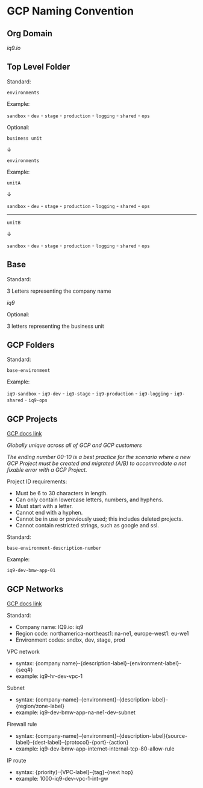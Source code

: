 # GCP Naming Convention

## Org Domain

_iq9.io_

## Top Level Folder

Standard:

`environments`

Example:

`sandbox` - `dev` - `stage` - `production` - `logging` - `shared` - `ops`

Optional:

`business unit`

&darr;

`environments`

Example:

`unitA`

&darr;

`sandbox` - `dev` - `stage` - `production` - `logging` - `shared` - `ops`

---

`unitB`

&darr;

`sandbox` - `dev` - `stage` - `production` - `logging` - `shared` - `ops`


## Base

Standard:

3 Letters representing the company name

_iq9_

Optional:

3 letters representing the business unit

## GCP Folders

Standard:

`base-environment`

Example:

`iq9-sandbox` - `iq9-dev` - `iq9-stage` - `iq9-production` - `iq9-logging` - `iq9-shared` - `iq9-ops`

## GCP Projects

[GCP docs link](https://cloud.google.com/resource-manager/docs/creating-managing-projects)

_Globally unique across all of GCP and GCP customers_

_The ending number 00-10 is a best practice for the scenario where a new GCP Project must be created and migrated (A/B) to accommodate a not fixable error with a GCP Project._

Project ID requirements:

 * Must be 6 to 30 characters in length.
 * Can only contain lowercase letters, numbers, and hyphens.
 * Must start with a letter.
 * Cannot end with a hyphen.
 * Cannot be in use or previously used; this includes deleted projects.
 * Cannot contain restricted strings, such as google and ssl.

Standard:

`base-environment-description-number`

Example:

`iq9-dev-bmw-app-01`

## GCP Networks

[GCP docs link](https://cloud.google.com/architecture/best-practices-vpc-design#naming)

Standard:
 * Company name: IQ9.io: iq9
 * Region code: northamerica-northeast1: na-ne1, europe-west1: eu-we1
 * Environment codes: sndbx, dev, stage, prod

VPC network
 * syntax: {company name}-{description-label}-{environment-label}-{seq#}
 * example: iq9-hr-dev-vpc-1

Subnet
 * syntax: {company-name}-{environment}-{description-label}-{region/zone-label}
 * example: iq9-dev-bmw-app-na-ne1-dev-subnet

 Firewall rule
 * syntax: {company-name}-{environment}-{description-label}{source-label}-{dest-label}-{protocol}-{port}-{action}
 * example: iq9-dev-bmw-app-internet-internal-tcp-80-allow-rule

 IP route
 * syntax: {priority}-{VPC-label}-{tag}-{next hop}
 * example: 1000-iq9-dev-vpc-1-int-gw
